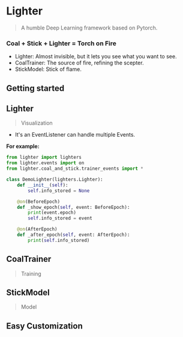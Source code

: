 # Lighter
> A humble Deep Learning framework based on Pytorch.
>
### **Coal + Stick + Lighter = Torch on Fire**

- Lighter: Almost invisible, but it lets you see what you want to see.
- CoalTrainer: The source of fire, refining the scepter.
- StickModel: Stick of flame.

## Getting started

## Lighter
> Visualization
>
- It's an EventListener can handle multiple Events.

**For example:**
```python
from lighter import lighters
from lighter.events import on
from lighter.coal_and_stick.trainer_events import *

class DemoLighter(lighters.Lighter): 
    def __init__(self):
        self.info_stored = None

    @on(BeforeEpoch)
    def _show_epoch(self, event: BeforeEpoch):
        print(event.epoch)
        self.info_stored = event

    @on(AfterEpoch)
    def _after_epoch(self, event: AfterEpoch):
        print(self.info_stored)
```

## CoalTrainer
> Training

## StickModel
> Model

## Easy Customization